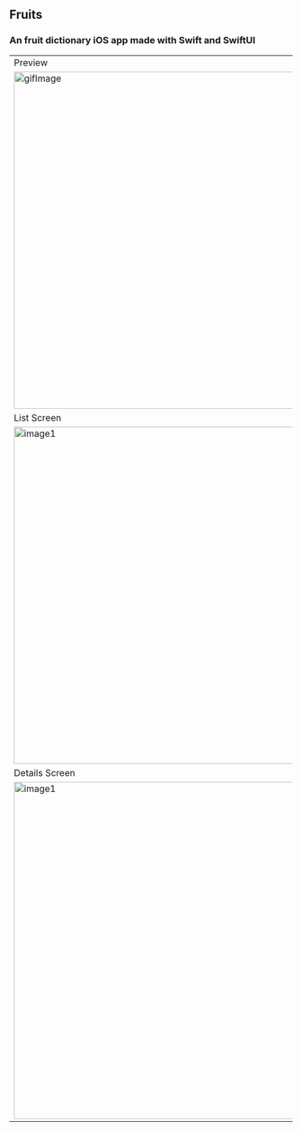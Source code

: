 ## Fruits

### An fruit dictionary iOS app made with Swift and SwiftUI

<div align="center">
<table>
<tr>
<td>Preview</td>
<td>OnBoarding Screen</td>
</tr>
<tr>
<td><img src="screenshots/ss.gif" height="600" alt="gifImage"></td>
<td><img src="screenshots/1.png" height="600" alt="image1"></td>
</tr>
<tr>
<td>List Screen</td>
</tr>
<tr>
<td><img src="screenshots/2.png" height="600" alt="image1"></td>
<td><img src="screenshots/3.png" height="600" alt="image1"></td>
</tr>
<tr>
<td>Details Screen</td>
<td>Settings Screen</td>
</tr>
<tr>
<td><img src="screenshots/4.png" height="600" alt="image1"></td>
<td><img src="screenshots/5.png" height="600" alt="image1"></td>
</tr>
</table>
</div>
